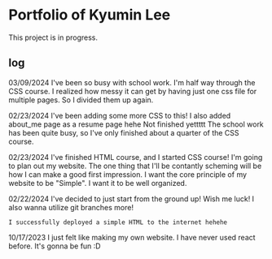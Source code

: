 # Portfolio of Kyumin Lee

This project is in progress.

## log
03/09/2024
	I've been so busy with school work. I'm half way through the CSS course.
	I realized how messy it can get by having just one css file for multiple pages. So I divided them up again.

02/23/2024
	I've been adding some more CSS to this!
	I also added about_me page as a resume page hehe
	Not finished yettttt
	The school work has been quite busy, so I've only finished about a quarter of the CSS course.

02/23/2024
	I've finished HTML course, and I started CSS course!
	I'm going to plan out my website.
	The one thing that I'll be contantly scheming will be how I can make a good first impression.
	I want the core principle of my website to be "Simple". I want it to be well organized.

02/22/2024
	I've decided to just start from the ground up!
	Wish me luck!
	I also wanna utilize git branches more!
	
	I successfully deployed a simple HTML to the internet hehehe

10/17/2023
	I just felt like making my own website.
	I have never used react before.
	It's gonna be fun :D

